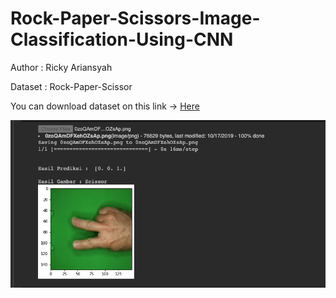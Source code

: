 # Rock-Paper-Scissors-Image-Classification-Using-CNN



Author : Ricky Ariansyah

Dataset : Rock-Paper-Scissor

You can download dataset on this link -> [Here](https://github.com/dicodingacademy/assets/releases/download/release/rockpaperscissors.zip.)



![image info](./result_prediction.png)

